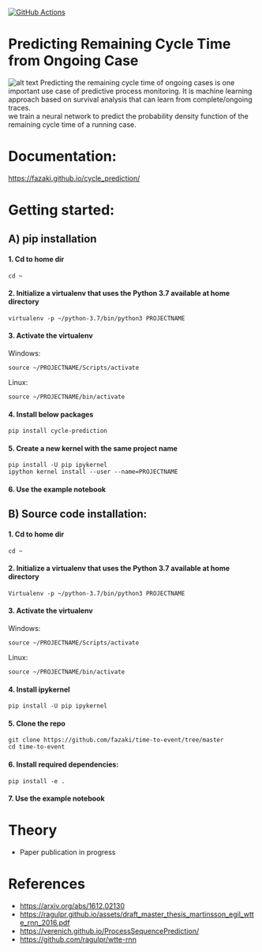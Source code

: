 [![GitHub Actions](https://img.shields.io/endpoint.svg?url=https%3A%2F%2Factions-badge.atrox.dev%2Fatrox%2Fsync-dotenv%2Fbadge&label=build&logo=none)](https://actions-badge.atrox.dev/atrox/sync-dotenv/goto)

# Predicting Remaining Cycle Time from Ongoing Case
![alt text](docs/api/overview.png)
Predicting the remaining cycle time of ongoing cases is one important use case of predictive process monitoring. 
It is machine learning approach based on survival analysis that can learn from complete/ongoing traces.  
we train a neural network to predict the probability density function of the remaining cycle time of a running case. 

# Documentation:

https://fazaki.github.io/cycle_prediction/


# Getting started:

## A) pip installation


#### 1. Cd to home dir
    cd ~

#### 2. Initialize a virtualenv that uses the Python 3.7 available at home directory
    virtualenv -p ~/python-3.7/bin/python3 PROJECTNAME

#### 3. Activate the virtualenv

Windows:

	source ~/PROJECTNAME/Scripts/activate
	
Linux:

	source ~/PROJECTNAME/bin/activate

#### 4. Install below packages
    pip install cycle-prediction
    
#### 5. Create a new kernel with the same project name
    pip install -U pip ipykernel
    ipython kernel install --user --name=PROJECTNAME

#### 6. Use the example notebook


## B) Source code installation:

#### 1. Cd to home dir
    cd ~

#### 2. Initialize a virtualenv that uses the Python 3.7 available at home directory
	Virtualenv -p ~/python-3.7/bin/python3 PROJECTNAME

#### 3. Activate the virtualenv

Windows:

	source ~/PROJECTNAME/Scripts/activate
	
Linux:

	source ~/PROJECTNAME/bin/activate

#### 4. Install ipykernel
    pip install -U pip ipykernel

#### 5.  Clone the repo
    git clone https://github.com/fazaki/time-to-event/tree/master
    cd time-to-event

#### 6.  Install required dependencies: 
    pip install -e .

#### 7.  Use the example notebook


# Theory
- Paper publication in progress


# References

- https://arxiv.org/abs/1612.02130
- https://ragulpr.github.io/assets/draft_master_thesis_martinsson_egil_wtte_rnn_2016.pdf
- https://verenich.github.io/ProcessSequencePrediction/
- https://github.com/ragulpr/wtte-rnn